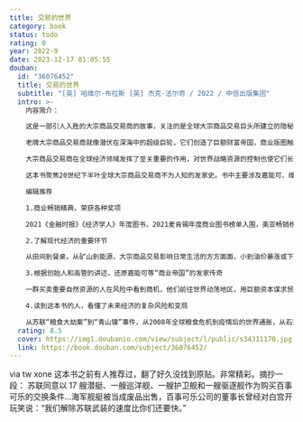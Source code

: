 ```yaml
---
title: 交易的世界
category: book
status: todo
rating: 0
year: 2022-9
date: 2023-12-17 01:05:55
douban:
  id: "36076452"
  title: 交易的世界
  subtitle: "[英] 哈维尔·布拉斯 [英] 杰克·法尔奇 / 2022 / 中信出版集团"
  intro: >-
    内容简介：

    这是一部引人入胜的大宗商品交易商的故事，关注的是全球大宗商品交易巨头所建立的隐秘商业帝国。它们对地球上的重要自然资源进行交易，覆盖范围从田间到餐桌，从矿山到能源，从中东石油到欧洲天然气。这些重要的资源被它们装进大宗商品交易的“购物车”里，等待合适的时机溢价出售。

    老牌大宗商品交易商就像潜伏在深海中的超级巨轮，它们创造了巨额财富帝国，商业版图触及全球各个角落，并将资源丰富的国家卷入国际金融体系。这些资本巨头和权力进行着传统交易——拎着成百上千万美金的交易员是多个国家领导人的座上宾，他们帮助萨达姆·侯赛因出售石油，在“阿拉伯之春”期间为利比亚叛军提供燃料，他们热衷于从风险中攫取巨额利润。

    大宗商品交易商在全球经济领域发挥了至关重要的作用，对世界战略资源的控制也使它们长期扮演着重要的政治角色。但是人们对大宗商品交易商的活动知之甚少，低估了它们的重要性。

    这本书聚焦20世纪下半叶全球大宗商品交易商不为人知的发家史。书中主要涉及嘉能可、维多、嘉吉、路易达孚等能源、矿产、粮食领域的大宗商品交易商。通过讲述这些资本巨头的商业发家史，来洞见它们如何影响现代世界经济与秩序。

    编辑推荐

    1.商业畅销精典，荣获各种奖项

    2021《金融时报》《经济学人》年度图书，2021麦肯锡年度商业图书榜单入围，美亚畅销榜单前列，《福布斯》《科克斯书评》《星期日泰晤士报》路透社、彭博新闻社多家外媒推荐。

    2.了解现代经济的重要环节

    从田间到餐桌，从矿山到能源，大宗商品交易影响日常生活的方方面面，小到油价暴涨或下跌，大到停电或缺粮，而且与能源、粮食危机紧密相关。

    3.根据创始人和高管的讲述，还原嘉能可等“商业帝国”的发家传奇

    一群买卖重要自然资源的人在风险中看到商机，他们前往世界动荡地区，用巨额资本谋求贸易权力，建立全球财富和影响力的商业经历令人瞠目。

    4.读到这本书的人，看懂了未来经济的复杂风险和变局

    从苏联“粮食大劫案”到“青山镍”事件，从2008年全球粮食危机到疫情后的世界通胀，从石油战争到俄乌冲突，这一系列价格操纵、资本围猎、经济制裁和地缘事件背后，离不开大宗商品交易商的资本布局。
  rating: 8.5
  cover: https://img1.doubanio.com/view/subject/l/public/s34311170.jpg
  link: https://book.douban.com/subject/36076452/
---
```


via tw xone 这本书之前有人推荐过，翻了好久没找到原贴。非常精彩。摘抄一段：
苏联同意以 17 艘潜艇、一艘巡洋舰、一艘护卫舰和一艘驱逐舰作为购买百事可乐的交换条件…海军舰艇被当成废品出售，百事可乐公司的董事长曾经对白宫开玩笑说：“我们解除苏联武装的速度比你们还要快。”
